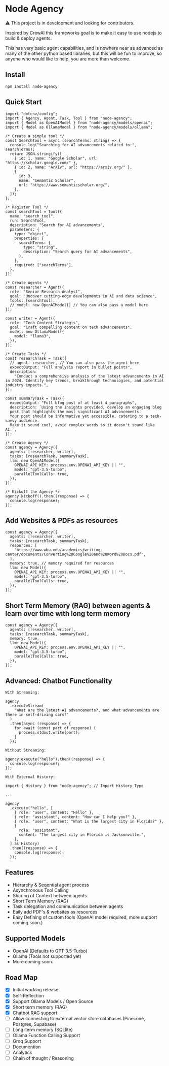 # Node Agency

⚠️ This project is in development and looking for contributors.

Inspired by CrewAI this frameworks goal is to make it easy to use nodejs to build & deploy agents.

This has very basic agent capabilities, and is nowhere near as advanced as many of the other python based libraries, but this will be fun to improve, so anyone who would like to help, you are more than welcome.

## Install

`npm install node-agency`

## Quick Start

```
import "dotenv/config";
import { Agency, Agent, Task, Tool } from "node-agency";
import { Model as OpenAIModel } from "node-agency/models/openai";
import { Model as OllamaModel } from "node-agency/models/ollama";

/* Create a simple tool */
const SearchTool = async (searchTerms: string) => {
  console.log("Searching for AI advancements related to:", searchTerms);
  return JSON.stringify([
    { id: 1, name: "Google Scholar", url: "https://scholar.google.com/" },
    { id: 2, name: "ArXiv", url: "https://arxiv.org/" },
    {
      id: 3,
      name: "Semantic Scholar",
      url: "https://www.semanticscholar.org/",
    },
  ]);
};

/* Register Tool */
const searchTool = Tool({
  name: "search_tool",
  run: SearchTool,
  description: "Search for AI advancements",
  parameters: {
    type: "object",
    properties: {
      searchTerms: {
        type: "string",
        description: "Search query for AI advancements",
      },
    },
    required: ["searchTerms"],
  },
});

/* Create Agents */
const researcher = Agent({
  role: "Senior Research Analyst",
  goal: "Uncover cutting-edge developments in AI and data science",
  tools: [searchTool],
  // model: new OpenAIModel() // You can also pass a model here
});

const writer = Agent({
  role: "Tech Content Strategis",
  goal: "Craft compelling content on tech advancements",
  model: new OllamaModel({
    model: "llama3",
  }),
});

/* Create Tasks */
const researchTask = Task({
  // agent: researcher, // You can also pass the agent here
  expectOutput: "Full analysis report in bullet points",
  description:
    "Conduct a comprehensive analysis of the latest advancements in AI in 2024. Identify key trends, breakthrough technologies, and potential industry impacts.",
});

const summaryTask = Task({
  expectOutput: "Full blog post of at least 4 paragraphs",
  description: `Using the insights provided, develop an engaging blog
  post that highlights the most significant AI advancements.
  Your post should be informative yet accessible, catering to a tech-savvy audience.
  Make it sound cool, avoid complex words so it doesn't sound like AI.`,
});

/* Create Agency */
const agency = Agency({
  agents: [researcher, writer],
  tasks: [researchTask, summaryTask],
  llm: new OpenAIModel({
    OPENAI_API_KEY: process.env.OPENAI_API_KEY || "",
    model: "gpt-3.5-turbo",
    parallelToolCalls: true,
  }),
});

/* Kickoff the Agency */
agency.kickoff().then((response) => {
  console.log(response);
});

```

## Add Websites & PDFs as resources

```
const agency = Agency({
  agents: [researcher, writer],
  tasks: [researchTask, summaryTask],
  resources: [
    "https://www.wbu.edu/academics/writing-center/documents/Converting%20Google%20and%20Word%20Docs.pdf",
  ],
  memory: true, // memory required for resources
  llm: new Model({
    OPENAI_API_KEY: process.env.OPENAI_API_KEY || "",
    model: "gpt-3.5-turbo",
    parallelToolCalls: true,
  }),
});
```

## Short Term Memory (RAG) between agents & learn over time with long term memory

```
const agency = Agency({
  agents: [researcher, writer],
  tasks: [researchTask, summaryTask],
  memory: true,
  llm: new Model({
    OPENAI_API_KEY: process.env.OPENAI_API_KEY || "",
    model: "gpt-3.5-turbo",
    parallelToolCalls: true,
  }),
});
```

## Advanced: Chatbot Functionality

`With Streaming:`

```
agency
  .executeStream(
    "What are the latest AI advancements?, and what advancements are there in self-driving cars?"
  )
  .then(async (response) => {
    for await (const part of response) {
      process.stdout.write(part);
    }
  });
```

`Without Streaming:`

```
agency.execute("hello").then((response) => {
  console.log(response);
});
```

`With External History:`

```
import { History } from "node-agency"; // Import History Type

...

agency
  .execute("hello", [
    { role: "user", content: "Hello" },
    { role: "assistant", content: "How can I help you?" },
    { role: "user", content: "What is the largest city in Florida?" },
    {
      role: "assistant",
      content: "The largest city in Florida is Jacksonville.",
    },
  ] as History)
  .then((response) => {
    console.log(response);
  });
```

## Features

- Hierarchy & Seqential agent process
- Asynchronous Tool Calling
- Sharing of Context between agents
- Short Term Memory (RAG)
- Task delegation and communication between agents
- Eaily add PDF's & websites as resources
- Easy Defining of custom tools (OpenAI model required, more support coming soon.)

## Supported Models

- OpenAI (Defaults to GPT 3.5-Turbo)
- Ollama (Tools not supported yet)
- More coming soon.

## Road Map

- [x] Initial working release
- [x] Self-Reflection
- [x] Support Ollama Models / Open Source
- [x] Short term memory (RAG)
- [x] Chatbot RAG support
- [ ] Allow connecting to external vector store databases (Pinecone, Postgres, Supabase)
- [ ] Long-term memory (SQLlite)
- [ ] Ollama Function Calling Support
- [ ] Groq Support
- [ ] Documention
- [ ] Analytics
- [ ] Chain of thought / Reasoning
